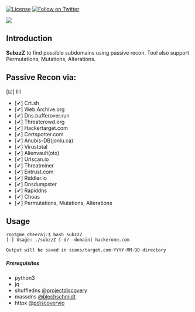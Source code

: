 [![License](https://img.shields.io/badge/license-MIT-_red.svg)](https://opensource.org/licenses/MIT)
[![Follow on Twitter](https://img.shields.io/twitter/follow/pdnuclei.svg?logo=twitter)](https://twitter.com/Dheerajmadhukar)

<a href="https://www.buymeacoffee.com/medheeraj"><img src="https://img.buymeacoffee.com/button-api/?text=Buy me a beer&emoji=🍺&slug=medheeraj&button_colour=FFDD00&font_colour=000000&font_family=Cookie&outline_colour=000000&coffee_colour=ffffff"></a>

## Introduction

**SubzzZ**
to find possible subdomains using passive recon. Tool also support Permutations, Mutations, Alterations.

## Passive Recon via:
[&#9745;] llll

- [✔] Crt.sh 
- [✔] Web.Archive.org 
- [✔] Dns.bufferover.run 
- [✔] Threatcrowd.org 
- [✔] Hackertarget.com 
- [✔] Certspotter.com 
- [✔] Anubis-DB(jonlu.ca) 
- [✔] Virustotal  
- [✔] Alienvault(otx) 
- [✔] Urlscan.io  
- [✔] Threatminer  
- [✔] Entrust.com  
- [✔] Riddler.io  
- [✔] Dnsdumpster 
- [✔] Rapiddns 
- [✔] Choas 
- [✔] Permutations, Mutations, Alterations  

## Usage
```
root@me_dheeraj:$ bash subzzZ
[-] Usage: ./subzzZ [-d/--domain] hackerone.com

Output will be saved in scans/target.com-YYYY-MM-DD directory
```
##### Prerequisites
- python3 
- jq
- shuffledns [@projectdiscovery](https://github.com/projectdiscovery/shuffledns)
- massdns [@blechschmidt](https://github.com/blechschmidt/massdns)
- httpx [@pdiscoveryio](https://github.com/projectdiscovery/httpx)
